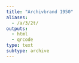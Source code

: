 ```yaml
---
title: "Archivbrand 1950"
aliases:
  - /a/3/2t/
outputs:
  - html
  - qrcode
type: text
subtype: archive
---
```

